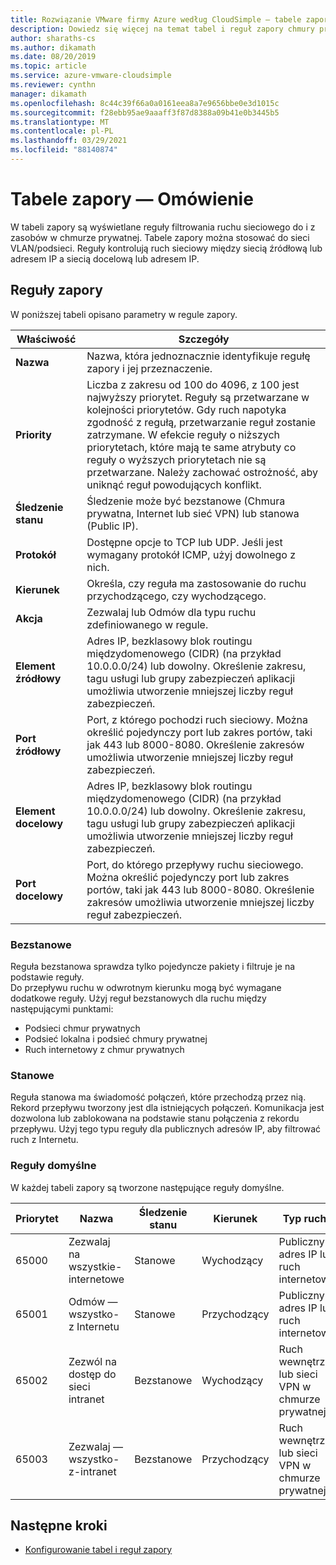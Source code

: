 ```yaml
---
title: Rozwiązanie VMware firmy Azure według CloudSimple — tabele zapory
description: Dowiedz się więcej na temat tabel i reguł zapory chmury prywatnej CloudSimple, w tym reguł domyślnych tworzonych w każdej tabeli zapory.
author: sharaths-cs
ms.author: dikamath
ms.date: 08/20/2019
ms.topic: article
ms.service: azure-vmware-cloudsimple
ms.reviewer: cynthn
manager: dikamath
ms.openlocfilehash: 8c44c39f66a0a0161eea8a7e9656bbe0e3d1015c
ms.sourcegitcommit: f28ebb95ae9aaaff3f87d8388a09b41e0b3445b5
ms.translationtype: MT
ms.contentlocale: pl-PL
ms.lasthandoff: 03/29/2021
ms.locfileid: "88140874"
---
```

# <a name="firewall-tables-overview"></a>Tabele zapory — Omówienie

W tabeli zapory są wyświetlane reguły filtrowania ruchu sieciowego do i z zasobów w chmurze prywatnej. Tabele zapory można stosować do sieci VLAN/podsieci. Reguły kontrolują ruch sieciowy między siecią źródłową lub adresem IP a siecią docelową lub adresem IP.

## <a name="firewall-rules"></a>Reguły zapory

W poniższej tabeli opisano parametry w regule zapory.

| Właściwość | Szczegóły |
| ---------| --------|
| **Nazwa** | Nazwa, która jednoznacznie identyfikuje regułę zapory i jej przeznaczenie. |
| **Priority** | Liczba z zakresu od 100 do 4096, z 100 jest najwyższy priorytet. Reguły są przetwarzane w kolejności priorytetów. Gdy ruch napotyka zgodność z regułą, przetwarzanie reguł zostanie zatrzymane. W efekcie reguły o niższych priorytetach, które mają te same atrybuty co reguły o wyższych priorytetach nie są przetwarzane.  Należy zachować ostrożność, aby uniknąć reguł powodujących konflikt. |
| **Śledzenie stanu** | Śledzenie może być bezstanowe (Chmura prywatna, Internet lub sieć VPN) lub stanowa (Public IP).  |
| **Protokół** | Dostępne opcje to TCP lub UDP. Jeśli jest wymagany protokół ICMP, użyj dowolnego z nich. |
| **Kierunek** | Określa, czy reguła ma zastosowanie do ruchu przychodzącego, czy wychodzącego. |
| **Akcja** | Zezwalaj lub Odmów dla typu ruchu zdefiniowanego w regule. |
| **Element źródłowy** | Adres IP, bezklasowy blok routingu międzydomenowego (CIDR) (na przykład 10.0.0.0/24) lub dowolny.  Określenie zakresu, tagu usługi lub grupy zabezpieczeń aplikacji umożliwia utworzenie mniejszej liczby reguł zabezpieczeń. |
| **Port źródłowy** | Port, z którego pochodzi ruch sieciowy.  Można określić pojedynczy port lub zakres portów, taki jak 443 lub 8000-8080. Określenie zakresów umożliwia utworzenie mniejszej liczby reguł zabezpieczeń. |
| **Element docelowy** | Adres IP, bezklasowy blok routingu międzydomenowego (CIDR) (na przykład 10.0.0.0/24) lub dowolny.  Określenie zakresu, tagu usługi lub grupy zabezpieczeń aplikacji umożliwia utworzenie mniejszej liczby reguł zabezpieczeń.  |
| **Port docelowy** | Port, do którego przepływy ruchu sieciowego.  Można określić pojedynczy port lub zakres portów, taki jak 443 lub 8000-8080. Określenie zakresów umożliwia utworzenie mniejszej liczby reguł zabezpieczeń.|

### <a name="stateless"></a>Bezstanowe

Reguła bezstanowa sprawdza tylko pojedyncze pakiety i filtruje je na podstawie reguły.  
Do przepływu ruchu w odwrotnym kierunku mogą być wymagane dodatkowe reguły.  Użyj reguł bezstanowych dla ruchu między następującymi punktami:

* Podsieci chmur prywatnych
* Podsieć lokalna i podsieć chmury prywatnej
* Ruch internetowy z chmur prywatnych

### <a name="stateful"></a>Stanowe

 Reguła stanowa ma świadomość połączeń, które przechodzą przez nią. Rekord przepływu tworzony jest dla istniejących połączeń. Komunikacja jest dozwolona lub zablokowana na podstawie stanu połączenia z rekordu przepływu.  Użyj tego typu reguły dla publicznych adresów IP, aby filtrować ruch z Internetu.

### <a name="default-rules"></a>Reguły domyślne

W każdej tabeli zapory są tworzone następujące reguły domyślne.

|Priorytet|Nazwa|Śledzenie stanu|Kierunek|Typ ruchu|Protokół|Element źródłowy|Port źródłowy|Element docelowy|Port docelowy|Akcja|
|--------|----|--------------|---------|------------|--------|------|-----------|-----------|----------------|------|
|65000|Zezwalaj na wszystkie-internetowe|Stanowe|Wychodzący|Publiczny adres IP lub ruch internetowy|Wszyscy|Dowolne|Dowolne|Dowolne|Dowolne|Zezwalaj|
|65001|Odmów — wszystko-z Internetu|Stanowe|Przychodzący|Publiczny adres IP lub ruch internetowy|Wszyscy|Dowolne|Dowolne|Dowolne|Dowolne|Zablokuj|
|65002|Zezwól na dostęp do sieci intranet|Bezstanowe|Wychodzący|Ruch wewnętrzny lub sieci VPN w chmurze prywatnej|Wszyscy|Dowolne|Dowolne|Dowolne|Dowolne|Zezwalaj|
|65003|Zezwalaj — wszystko-z-intranet|Bezstanowe|Przychodzący|Ruch wewnętrzny lub sieci VPN w chmurze prywatnej|Wszyscy|Dowolne|Dowolne|Dowolne|Dowolne|Zezwalaj|

## <a name="next-steps"></a>Następne kroki

* [Konfigurowanie tabel i reguł zapory](firewall.md)
